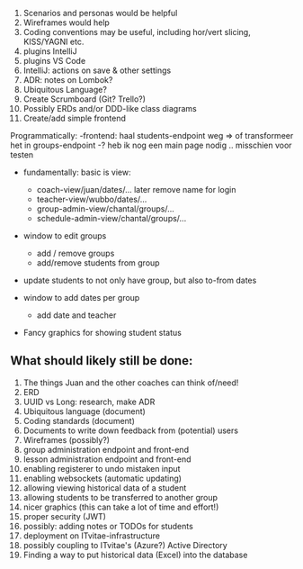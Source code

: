 1) Scenarios and personas would be helpful
2) Wireframes would help
3) Coding conventions may be useful, including hor/vert slicing, KISS/YAGNI etc.
4) plugins IntelliJ
5) plugins VS Code
6) IntelliJ: actions on save & other settings
7) ADR: notes on Lombok?
8) Ubiquitous Language?
9) Create Scrumboard (Git? Trello?)
10) Possibly ERDs and/or DDD-like class diagrams
11) Create/add simple frontend

Programmatically:
-frontend: haal students-endpoint weg => of transformeer het in
groups-endpoint
-? heb ik nog een main page nodig .. misschien voor testen

- fundamentally: basic is view:
    - coach-view/juan/dates/... later remove name for login
    - teacher-view/wubbo/dates/...
    - group-admin-view/chantal/groups/...
    - schedule-admin-view/chantal/groups/...
- window to edit groups
    - add / remove groups
    - add/remove students from group
- update students to not only have group, but also to-from dates
- window to add dates per group
    - add date and teacher


- Fancy graphics for showing student status

## What should likely still be done:

1) The things Juan and the other coaches can think of/need!
2) ERD
3) UUID vs Long: research, make ADR
4) Ubiquitous language (document)
5) Coding standards (document)
6) Documents to write down feedback from (potential) users
7) Wireframes (possibly?)
8) group administration endpoint and front-end
9) lesson administration endpoint and front-end
10) enabling registerer to undo mistaken input
11) enabling websockets (automatic updating)
12) allowing viewing historical data of a student
13) allowing students to be transferred to another group
14) nicer graphics (this can take a lot of time and effort!)
15) proper security (JWT)
16) possibly: adding notes or TODOs for students
17) deployment on ITvitae-infrastructure
18) possibly coupling to ITvitae's (Azure?) Active Directory
19) Finding a way to put historical data (Excel) into the database 